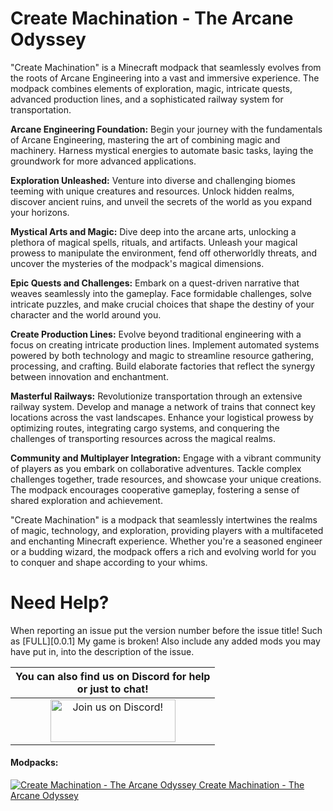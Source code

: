 # Create Machination - The Arcane Odyssey
"Create Machination" is a Minecraft modpack that seamlessly evolves from the roots of Arcane Engineering into a vast and immersive experience. The modpack combines elements of exploration, magic, intricate quests, advanced production lines, and a sophisticated railway system for transportation.

**Arcane Engineering Foundation:** Begin your journey with the fundamentals of Arcane Engineering, mastering the art of combining magic and machinery. Harness mystical energies to automate basic tasks, laying the groundwork for more advanced applications.

**Exploration Unleashed:** Venture into diverse and challenging biomes teeming with unique creatures and resources. Unlock hidden realms, discover ancient ruins, and unveil the secrets of the world as you expand your horizons.

**Mystical Arts and Magic:** Dive deep into the arcane arts, unlocking a plethora of magical spells, rituals, and artifacts. Unleash your magical prowess to manipulate the environment, fend off otherworldly threats, and uncover the mysteries of the modpack's magical dimensions.

**Epic Quests and Challenges:** Embark on a quest-driven narrative that weaves seamlessly into the gameplay. Face formidable challenges, solve intricate puzzles, and make crucial choices that shape the destiny of your character and the world around you.

**Create Production Lines:** Evolve beyond traditional engineering with a focus on creating intricate production lines. Implement automated systems powered by both technology and magic to streamline resource gathering, processing, and crafting. Build elaborate factories that reflect the synergy between innovation and enchantment.

**Masterful Railways:** Revolutionize transportation through an extensive railway system. Develop and manage a network of trains that connect key locations across the vast landscapes. Enhance your logistical prowess by optimizing routes, integrating cargo systems, and conquering the challenges of transporting resources across the magical realms.

**Community and Multiplayer Integration:** Engage with a vibrant community of players as you embark on collaborative adventures. Tackle complex challenges together, trade resources, and showcase your unique creations. The modpack encourages cooperative gameplay, fostering a sense of shared exploration and achievement.

"Create Machination" is a modpack that seamlessly intertwines the realms of magic, technology, and exploration, providing players with a multifaceted and enchanting Minecraft experience. Whether you're a seasoned engineer or a budding wizard, the modpack offers a rich and evolving world for you to conquer and shape according to your whims.


Need Help?
======
When reporting an issue put the version number before the issue title! Such as [FULL][0.0.1] My game is broken! Also include any added mods you may have put in, into the description of the issue.

|                                                         You can also find us on Discord for help<br>or just to chat!                                                          |
|:-----------------------------------------------------------------------------------------------------------------------------------------------------------------------------:|
| <a href="https://discord.gg/XH7zCjgUHb"><img src="https://discordapp.com/assets/fc0b01fe10a0b8c602fb0106d8189d9b.png" alt="Join us on Discord!"  width="200" height="68"></a> |


#### Modpacks:
[![Create Machination - The Arcane Odyssey](http://cf.way2muchnoise.eu/952872.svg "Create Machination - The Arcane Odyssey") Create Machination - The Arcane Odyssey](https://www.curseforge.com/minecraft/modpacks/create-machination-the-arcane-odyssey)